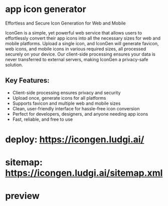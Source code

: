 # app icon generator

Effortless and Secure Icon Generation for Web and Mobile

IconGen is a simple, yet powerful web service that allows users to effortlessly convert their app icons into all the necessary sizes for web and mobile platforms. Upload a single icon, and IconGen will generate favicon, web icons, and mobile icons in various required sizes, all processed securely on your device. Our client-side processing ensures your data is never transferred to external servers, making IconGen a privacy-safe solution.

## Key Features:

- Client-side processing ensures privacy and security
- Upload once, generate icons for all platforms
- Supports favicon and multiple web and mobile sizes
- Clean, user-friendly interface for hassle-free icon conversion
- Perfect for developers, designers, and anyone needing app icons
- Fast, reliable, and free to use

# deploy: https://icongen.ludgi.ai/

# sitemap: https://icongen.ludgi.ai/sitemap.xml

# preview
